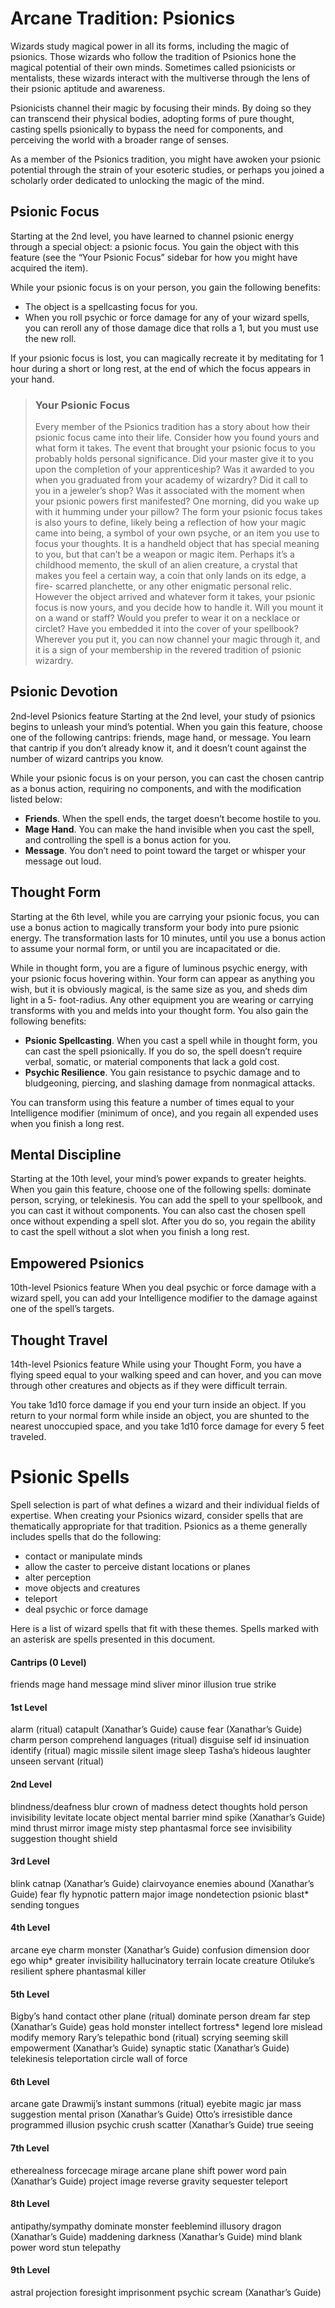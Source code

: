 # Arcane Tradition: Psionics
Wizards study magical power in all its forms, including the magic of psionics. Those wizards who follow the tradition of Psionics hone the magical potential of their own minds. Sometimes called psionicists or mentalists, these wizards interact with the multiverse through the lens of their psionic aptitude and awareness.

Psionicists channel their magic by focusing their minds. By doing so they can transcend their physical bodies, adopting forms of pure thought, casting spells psionically to bypass the need for components, and perceiving the world with a broader range of senses.

As a member of the Psionics tradition, you might have awoken your psionic potential through the strain of your esoteric studies, or perhaps you joined a scholarly order dedicated to unlocking the magic of the mind.

## Psionic Focus
Starting at the 2nd level, you have learned to channel psionic energy through a special object: a psionic focus. You gain the object with this feature (see the “Your Psionic Focus” sidebar for how you might have acquired the item).

While your psionic focus is on your person, you gain the following benefits:
* The object is a spellcasting focus for you.
* When you roll psychic or force damage for any of your wizard spells, you can reroll any of those damage dice that rolls a 1, but you must use the new roll.

If your psionic focus is lost, you can magically recreate it by meditating for 1 hour during a short or long rest, at the end of which the focus appears in your hand.

> ### Your Psionic Focus
> Every member of the Psionics tradition has a story about how their psionic focus came into their life. Consider how you found yours and what form it takes.
> The event that brought your psionic focus to you probably holds personal significance. Did your master give it to you upon the completion of your apprenticeship? Was it awarded to you when you graduated from your academy of wizardry? Did it call to you in a jeweler’s shop? Was it associated with the moment when your psionic powers first manifested? One morning, did you wake up with it humming under your pillow?
> The form your psionic focus takes is also yours to define, likely being a reflection of how your magic came into being, a symbol of your own psyche, or an item you use to focus your thoughts. It is a handheld object that has special meaning to you, but that can’t be a weapon or magic item. Perhaps it’s a childhood memento, the skull of an alien creature, a crystal that makes you feel a certain way, a coin that only lands on its edge, a fire- scarred planchette, or any other enigmatic personal relic.
> However the object arrived and whatever form it takes, your psionic focus is now yours, and you decide how to handle it. Will you mount it on a wand or staff? Would you prefer to wear it on a necklace or circlet? Have you embedded it into the cover of your spellbook? Wherever you put it, you can now channel your magic through it, and it is a sign of your membership in the revered tradition of psionic wizardry.

## Psionic Devotion
2nd-level Psionics feature
Starting at the 2nd level, your study of psionics begins to unleash your mind’s potential. When you gain this feature, choose one of the following cantrips: friends, mage hand, or message. You learn that cantrip if you don’t already know it, and it doesn’t count against the number of wizard cantrips you know.

While your psionic focus is on your person, you can cast the chosen cantrip as a bonus action, requiring no components, and with the modification listed below:
* **Friends**. When the spell ends, the target doesn’t become hostile to you.
* **Mage Hand**. You can make the hand invisible when you cast the spell, and controlling the spell is a bonus action for you.
* **Message**. You don’t need to point toward the target or whisper your message out loud.

## Thought Form
Starting at the 6th level, while you are carrying your psionic focus, you can use a bonus action to magically transform your body into pure psionic energy. The transformation lasts for 10 minutes, until you use a bonus action to assume your normal form, or until you are incapacitated or die.

While in thought form, you are a figure of luminous psychic energy, with your psionic focus hovering within. Your form can appear as anything you wish, but it is obviously magical, is the same size as you, and sheds dim light in a 5- foot-radius. Any other equipment you are wearing or carrying transforms with you and melds into your thought form. You also gain the following benefits:
* **Psionic Spellcasting**. When you cast a spell while in thought form, you can cast the spell psionically. If you do so, the spell doesn’t require verbal, somatic, or material components that lack a gold cost.
* **Psychic Resilience**. You gain resistance to psychic damage and to bludgeoning, piercing, and slashing damage from nonmagical attacks.

You can transform using this feature a number of times equal to your Intelligence modifier (minimum of once), and you regain all expended uses when you finish a long rest.

## Mental Discipline
Starting at the 10th level, your mind’s power expands to greater heights. When you gain this feature, choose one of the following spells: dominate person, scrying, or telekinesis. You can add the spell to your spellbook, and you can cast it without components.
You can also cast the chosen spell once without expending a spell slot. After you do so, you regain the ability to cast the spell without a slot when you finish a long rest.

## Empowered Psionics
10th-level Psionics feature
When you deal psychic or force damage with a wizard spell, you can add your Intelligence modifier to the damage against one of the spell’s targets.

## Thought Travel
14th-level Psionics feature
While using your Thought Form, you have a flying speed equal to your walking speed and can hover, and you can move through other creatures and objects as if they were difficult terrain.

You take 1d10 force damage if you end your turn inside an object. If you return to your normal form while inside an object, you are shunted to the nearest unoccupied space, and you take 1d10 force damage for every 5 feet traveled.

# Psionic Spells
Spell selection is part of what defines a wizard and their individual fields of expertise. When creating your Psionics wizard, consider spells that are thematically appropriate for that tradition. Psionics as a theme generally includes spells that do the following:
* contact or manipulate minds
* allow the caster to perceive distant locations or planes
* alter perception
* move objects and creatures
* teleport
* deal psychic or force damage

Here is a list of wizard spells that fit with these themes. Spells marked with an asterisk are spells presented in this document.

#### Cantrips (0 Level)
friends
mage hand
message 
mind sliver 
minor illusion 
true strike

#### 1st Level
alarm (ritual)
catapult (Xanathar’s Guide)
cause fear (Xanathar’s Guide)
charm person
comprehend languages (ritual) 
disguise 
self
id insinuation
identify (ritual)
magic missile
silent image
sleep
Tasha’s hideous laughter 
unseen servant (ritual)

#### 2nd Level
blindness/deafness
blur
crown of madness
detect thoughts
hold person
invisibility
levitate
locate object
mental barrier
mind spike (Xanathar’s Guide) 
mind thrust
mirror image
misty step
phantasmal force
see invisibility
suggestion
thought shield

#### 3rd Level
blink
catnap (Xanathar’s Guide) 
clairvoyance
enemies abound (Xanathar’s Guide) 
fear
fly
hypnotic pattern
major image
nondetection
psionic blast*
sending
tongues

#### 4th Level
arcane eye
charm monster (Xanathar’s Guide) 
confusion
dimension door
ego whip*
greater invisibility
hallucinatory terrain 
locate creature
Otiluke’s resilient sphere
phantasmal killer

#### 5th Level
Bigby’s hand
contact other plane (ritual)
dominate person
dream
far step (Xanathar’s Guide)
geas
hold monster
intellect fortress*
legend lore
mislead
modify memory
Rary’s telepathic bond (ritual)
scrying
seeming
skill empowerment (Xanathar’s Guide) 
synaptic static (Xanathar’s Guide) telekinesis
teleportation circle
wall of force

#### 6th Level
arcane gate
Drawmij’s instant summons (ritual) 
eyebite
magic jar
mass suggestion
mental prison (Xanathar’s Guide) 
Otto’s irresistible dance 
programmed illusion
psychic crush
scatter (Xanathar’s Guide)
true seeing

#### 7th Level
etherealness
forcecage
mirage arcane
plane shift
power word pain (Xanathar’s Guide) 
project image
reverse gravity 
sequester 
teleport

#### 8th Level
antipathy/sympathy
dominate monster
feeblemind
illusory dragon (Xanathar’s Guide) 
maddening darkness (Xanathar’s Guide) 
mind blank
power word stun 
telepathy

#### 9th Level
astral projection
foresight
imprisonment
psychic scream (Xanathar’s Guide)
